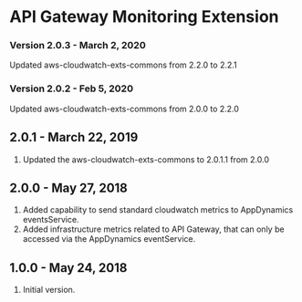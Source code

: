 # API Gateway Monitoring Extension

### Version 2.0.3 - March 2, 2020
Updated aws-cloudwatch-exts-commons from 2.2.0 to 2.2.1

### Version 2.0.2 - Feb 5, 2020
Updated aws-cloudwatch-exts-commons from 2.0.0 to 2.2.0

## 2.0.1 - March 22, 2019
1. Updated the aws-cloudwatch-exts-commons to 2.0.1.1 from 2.0.0

## 2.0.0 - May 27, 2018
1. Added capability to send standard cloudwatch metrics to AppDynamics eventsService.
2. Added infrastructure metrics related to API Gateway, that can only be accessed via the AppDynamics eventService.

## 1.0.0 - May 24, 2018
1. Initial version.





